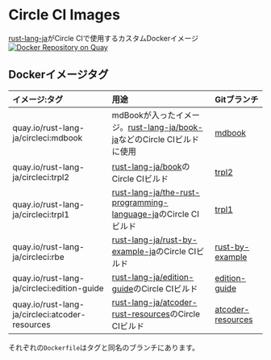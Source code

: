 <!-- -*- coding:utf-8-unix -*- -->

# Circle CI Images

[rust-lang-ja][rust-lang-ja]がCircle CIで使用するカスタムDockerイメージ
[![Docker Repository on Quay](https://quay.io/repository/rust-lang-ja/circleci/status "Docker Repository on Quay")][quay]


## Dockerイメージタグ

| イメージ:タグ | 用途 | Gitブランチ |
| :---------- | :--- | :----------- |
| quay.io/rust-lang-ja/circleci:mdbook            | mdBookが入ったイメージ。[rust-lang-ja/book-ja][book-ja-repo]などのCircle CIビルドに使用 | [mdbook][mdbook-docker] |
| quay.io/rust-lang-ja/circleci:trpl2             | [rust-lang-ja/book][trpl2-repo]のCircle CIビルド | [trpl2][trpl2-docker] |
| quay.io/rust-lang-ja/circleci:trpl1             | [rust-lang-ja/the-rust-programming-language-ja][trpl1-repo]のCircle CIビルド | [trpl1][trpl1-docker] |
| quay.io/rust-lang-ja/circleci:rbe               | [rust-lang-ja/rust-by-example-ja][rbe-repo]のCircle CIビルド | [rust-by-example][rbe-docker] |
| quay.io/rust-lang-ja/circleci:edition-guide     | [rust-lang-ja/edition-guide][eg-repo]のCircle CIビルド | [edition-guide][eg-docker] |
| quay.io/rust-lang-ja/circleci:atcoder-resources | [rust-lang-ja/atcoder-rust-resources][arr-repo]のCircle CIビルド | [atcoder-resources][arr-docker] |


それぞれの`Dockerfile`はタグと同名のブランチにあります。

[rust-lang-ja]:  https://github.com/rust-lang-ja
[quay]:          https://quay.io/repository/rust-lang-ja/circleci

[book-ja-repo]:  https://github.com/rust-lang-ja/book-ja
[trpl2-repo]:    https://github.com/rust-lang-ja/book
[trpl1-repo]:    https://github.com/rust-lang-ja/the-rust-programming-language-ja
[rbe-repo]:      https://github.com/rust-lang-ja/rust-by-example-ja
[eg-repo]:       https://github.com/rust-lang-ja/edition-guide
[arr-repo]:      https://github.com/rust-lang-ja/atcoder-rust-resources

[mdbook-docker]: https://github.com/rust-lang-ja/circleci-images/tree/mdbook
[trpl2-docker]:  https://github.com/rust-lang-ja/circleci-images/tree/trpl2
[trpl1-docker]:  https://github.com/rust-lang-ja/circleci-images/tree/trpl1
[rbe-docker]:    https://github.com/rust-lang-ja/circleci-images/tree/rbe
[eg-docker]:     https://github.com/rust-lang-ja/circleci-images/tree/edition-guide
[arr-docker]:    https://github.com/rust-lang-ja/circleci-images/tree/atcoder-resources
